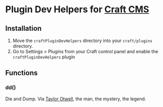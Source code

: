 # Plugin Dev Helpers for [Craft CMS](http://buildwithcraft.com/)

## Installation
1. Move the `craftPluginDevHelpers` directory into your `craft/plugins` directory.
2. Go to Settings &gt; Plugins from your Craft control panel and enable the `craftPluginDevHelpers` plugin

## Functions

### dd()
Die and Dump. Via [Taylor Otwell](http://laravel.com/docs/helpers), the man, the mystery, the legend.
